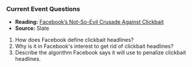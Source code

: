 ### Current Event Questions

* **Reading:** [Facebook’s Not-So-Evil Crusade Against Clickbait](http://www.slate.com/blogs/future_tense/2014/08/26/facebook_clickbait_changes_to_news_feed_algorithm_could_save_media_from.html)
* **Source:** Slate

1. How does Facebook define clickbait headlines?
2. Why is it in Facebook's interest to get rid of clickbait headlines? 
3. Describe the algorithm Facebook says it will use to penalize clickbait headlines. 
